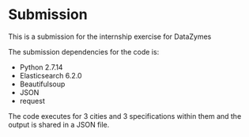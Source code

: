 # Submission
This is a submission for the internship exercise for DataZymes

The submission dependencies for the code is:
 - Python 2.7.14
 - Elasticsearch 6.2.0
 - Beautifulsoup 
 - JSON
 - request 
 

 The code executes for 3 cities and 3 specifications within them and the output is shared in a JSON file.
